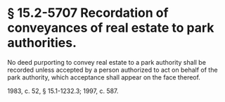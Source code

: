 # § 15.2-5707 Recordation of conveyances of real estate to park authorities.

<p>No deed purporting to convey real estate to a park authority shall be recorded unless accepted by a person authorized to act on behalf of the park authority, which acceptance shall appear on the face thereof.</p><p>1983, c. 52, § 15.1-1232.3; 1997, c. 587.</p>